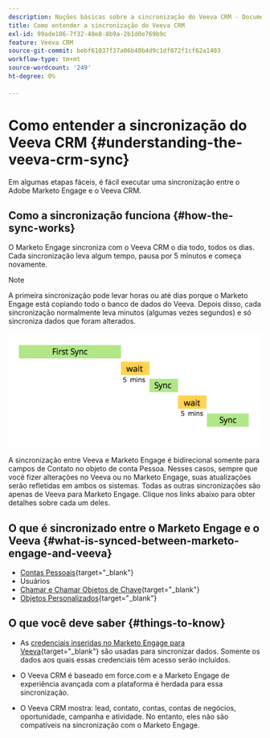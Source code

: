 ```yaml
---
description: Noções básicas sobre a sincronização do Veeva CRM - Documentação do Marketo - Documentação do produto
title: Como entender a sincronização do Veeva CRM
exl-id: 99ade106-7f32-40e8-8b9a-2b1d0e769b9c
feature: Veeva CRM
source-git-commit: bebf61037f37a06b40b4d9c1df872f1cf62a1403
workflow-type: tm+mt
source-wordcount: '249'
ht-degree: 0%

---
```


# Como entender a sincronização do Veeva CRM {#understanding-the-veeva-crm-sync}

Em algumas etapas fáceis, é fácil executar uma sincronização entre o Adobe Marketo Engage e o Veeva CRM.

## Como a sincronização funciona {#how-the-sync-works}

O Marketo Engage sincroniza com o Veeva CRM o dia todo, todos os dias. Cada sincronização leva algum tempo, pausa por 5 minutos e começa novamente.

>[!NOTE]
>
>A primeira sincronização pode levar horas ou até dias porque o Marketo Engage está copiando todo o banco de dados do Veeva. Depois disso, cada sincronização normalmente leva minutos (algumas vezes segundos) e só sincroniza dados que foram alterados.

![](assets/understanding-the-veeva-sync-1.png)

A sincronização entre Veeva e Marketo Engage é bidirecional somente para campos de Contato no objeto de conta Pessoa. Nesses casos, sempre que você fizer alterações no Veeva ou no Marketo Engage, suas atualizações serão refletidas em ambos os sistemas. Todas as outras sincronizações são apenas de Veeva para Marketo Engage. Clique nos links abaixo para obter detalhes sobre cada um deles.

## O que é sincronizado entre o Marketo Engage e o Veeva {#what-is-synced-between-marketo-engage-and-veeva}

* [Contas Pessoais](/help/marketo/product-docs/crm-sync/veeva-crm-sync/sync-details/person-account-sync-faq.md){target="_blank"}
* Usuários
* [Chamar e Chamar Objetos de Chave](/help/marketo/product-docs/crm-sync/veeva-crm-sync/sync-details/syncing-call-and-call-key-messages.md){target="_blank"}
* [Objetos Personalizados](/help/marketo/product-docs/crm-sync/veeva-crm-sync/sync-details/custom-object-sync.md){target="_blank"}

## O que você deve saber {#things-to-know}

* As [credenciais inseridas no Marketo Engage para Veeva](/help/marketo/product-docs/crm-sync/salesforce-sync/setup/enterprise-unlimited-edition/step-2-of-3-create-a-salesforce-user-for-marketo-enterprise-unlimited.md){target="_blank"} são usadas para sincronizar dados. Somente os dados aos quais essas credenciais têm acesso serão incluídos.

* O Veeva CRM é baseado em force.com e a Marketo Engage de experiência avançada com a plataforma é herdada para essa sincronização.

* O Veeva CRM mostra: lead, contato, contas, contas de negócios, oportunidade, campanha e atividade. No entanto, eles não são compatíveis na sincronização com o Marketo Engage.
